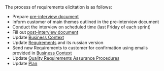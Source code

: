 The process of requirements elicitation is as follows:
- Prepare [pre-interview document](<DocumentTemplates/RU/Pre-Interview Document.md>)
- Inform customer of main themes outlined in the pre-interview document
- Conduct the interview on scheduled time (last Friday of each sprint)
- Fill out [post-interview document](<DocumentTemplates/EN/Post-Interview Document.md>)
- Update [Business Context](<Context and Requirements Management/EN/Context/Business Context.md>)
- Update [Requirements](<Context and Requirements Management/EN/Requirements/Software Product Requirements.md>) and its russian version
- Send new Requirements to customer for confirmation using emails provided in [Business Context](<Context and Requirements Management/EN/Context/Business Context.md>)
- Update [Quality Requirements Assurance Procedures](<Quality Management/Requirements Assurance Procedures>)
- Update [Plan](<Project Planning/Development Plan.md>)
